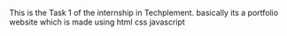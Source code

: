 This is the Task 1 of the internship in Techplement. basically its a portfolio website which is made using html css javascript
